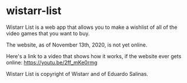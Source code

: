 # wistarr-list
Wistarr List is a web app that allows you to make a wishlist of all of the video games that you want to buy.

The website, as of November 13th, 2020, is not yet online.

Here's a link to a video that shows how it works, if the website ever gets online: https://youtu.be/2ff_mKe0rmg

Wistarr List is copyright of Wistarr and of Eduardo Salinas.
